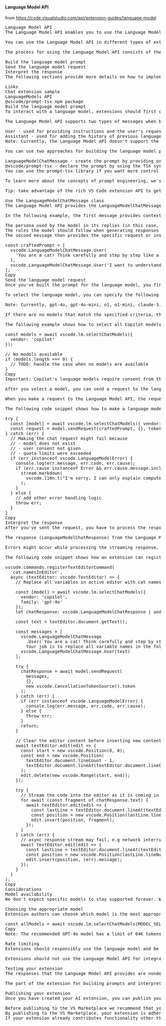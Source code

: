 #### Language Model API

from https://code.visualstudio.com/api/extension-guides/language-model

<pre>
Language Model API
The Language Model API enables you to use the Language Model and integrate AI-powered features and natural language processing in your Visual Studio Code extension.

You can use the Language Model API in different types of extensions. A typical use for this API is in chat extensions, where you use a language model to interpret the user's request and help provide an answer. However, the use of the Language Model API is not limited to this scenario. You might use a language model in a language or debugger extension, or as part of a command or task in a custom extension. For example, the Rust extension might use the Language Model to offer default names to improve its rename experience.

The process for using the Language Model API consists of the following steps:

Build the language model prompt
Send the language model request
Interpret the response
The following sections provide more details on how to implement these steps in your extension.

Links
Chat extension sample
LanguageModels API
@vscode/prompt-tsx npm package
Build the language model prompt
To interact with a language model, extensions should first craft their prompt, and then send a request to the language model. You can use prompts to provide instructions to the language model on the broad task that you're using the model for. Prompts can also define the context in which user messages are interpreted.

The Language Model API supports two types of messages when building the language model prompt:

User - used for providing instructions and the user's request
Assistant - used for adding the history of previous language model responses as context to the prompt
Note: Currently, the Language Model API doesn't support the use of system messages.

You can use two approaches for building the language model prompt:

LanguageModelChatMessage - create the prompt by providing one or more messages as strings. You might use this approach if you're just getting started with the Language Model API.
@vscode/prompt-tsx - declare the prompt by using the TSX syntax.
You can use the prompt-tsx library if you want more control over how the language model prompt is composed. For example, the library can help with dynamically adapting the length of the prompt to each language model's context window size. Learn more about @vscode/prompt-tsx or explore the chat extension sample to get started.

To learn more about the concepts of prompt engineering, we suggest reading OpenAI's excellent Prompt engineering guidelines.

Tip: take advantage of the rich VS Code extension API to get the most relevant context and include it in your prompt. For example, to include the contents of the active file in the editor.

Use the LanguageModelChatMessage class
The Language Model API provides the LanguageModelChatMessage class to represent and create chat messages. You can use the LanguageModelChatMessage.User or LanguageModelChatMessage.Assistant methods to create user or assistant messages respectively.

In the following example, the first message provides context for the prompt:

The persona used by the model in its replies (in this case, a cat)
The rules the model should follow when generating responses (in this case, explaining computer science concepts in a funny manner by using cat metaphors)
The second message then provides the specific request or instruction coming from the user. It determines the specific task to be accomplished, given the context provided by the first message.

const craftedPrompt = [
  vscode.LanguageModelChatMessage.User(
    'You are a cat! Think carefully and step by step like a cat would. Your job is to explain computer science concepts in the funny manner of a cat, using cat metaphors. Always start your response by stating what concept you are explaining. Always include code samples.'
  ),
  vscode.LanguageModelChatMessage.User('I want to understand recursion')
];
Copy
Send the language model request
Once you've built the prompt for the language model, you first select the language model you want to use with the selectChatModels method. This method returns an array of language models that match the specified criteria. If you are implementing a chat participant, we recommend that you instead use the model that is passed as part of the request object in your chat request handler. This ensures that your extension respects the model that the user chose in the chat model dropdown. Then, you send the request to the language model by using the sendRequest method.

To select the language model, you can specify the following properties: vendor, id, family, or version. Use these properties to either broadly match all models of a given vendor or family, or select one specific model by its ID. Learn more about these properties in the API reference.

Note: Currently, gpt-4o, gpt-4o-mini, o1, o1-mini, claude-3.5-sonnet are supported for the language model family. If you are unsure what model to use, we recommend gpt-4o for it's performance and quality. For interactions directly in the editor, we recommend gpt-4o-mini for it's performance.

If there are no models that match the specified criteria, the selectChatModels method returns an empty array. Your extension must appropriately handle this case.

The following example shows how to select all Copilot models, regardless of the family or version:

const models = await vscode.lm.selectChatModels({
  vendor: 'copilot'
});

// No models available
if (models.length === 0) {
  // TODO: handle the case when no models are available
}
Copy
Important: Copilot's language models require consent from the user before an extension can use them. Consent is implemented as an authentication dialog. Because of that, selectChatModels should be called as part of a user-initiated action, such as a command.

After you select a model, you can send a request to the language model by invoking the sendRequest method on the model instance. You pass the prompt you crafted earlier, along with any additional options, and a cancellation token.

When you make a request to the Language Model API, the request might fail. For example, because the model doesn't exist, or the user didn't give consent to use the Language Model API, or because quota limits are exceeded. Use LanguageModelError to distinguish between different types of errors.

The following code snippet shows how to make a language model request:

try {
  const [model] = await vscode.lm.selectChatModels({ vendor: 'copilot', family: 'gpt-4o' });
  const request = model.sendRequest(craftedPrompt, {}, token);
} catch (err) {
  // Making the chat request might fail because
  // - model does not exist
  // - user consent not given
  // - quota limits were exceeded
  if (err instanceof vscode.LanguageModelError) {
    console.log(err.message, err.code, err.cause);
    if (err.cause instanceof Error && err.cause.message.includes('off_topic')) {
      stream.markdown(
        vscode.l10n.t("I'm sorry, I can only explain computer science concepts.")
      );
    }
  } else {
    // add other error handling logic
    throw err;
  }
}
Copy
Interpret the response
After you've sent the request, you have to process the response from the language model API. Depending on your usage scenario, you can pass the response directly on to the user, or you can interpret the response and perform extra logic.

The response (LanguageModelChatResponse) from the Language Model API is streaming-based, which enables you to provide a smooth user experience. For example, by reporting results and progress continuously when you use the API in combination with the Chat API.

Errors might occur while processing the streaming response, such as network connection issues. Make sure to add appropriate error handling in your code to handle these errors.

The following code snippet shows how an extension can register a command, which uses the language model to change all variable names in the active editor with funny cat names. Notice that the extension streams the code back to the editor for a smooth user experience.

vscode.commands.registerTextEditorCommand(
  'cat.namesInEditor',
  async (textEditor: vscode.TextEditor) => {
    // Replace all variables in active editor with cat names and words

    const [model] = await vscode.lm.selectChatModels({
      vendor: 'copilot',
      family: 'gpt-4o'
    });
    let chatResponse: vscode.LanguageModelChatResponse | undefined;

    const text = textEditor.document.getText();

    const messages = [
      vscode.LanguageModelChatMessage
        .User(`You are a cat! Think carefully and step by step like a cat would.
        Your job is to replace all variable names in the following code with funny cat variable names. Be creative. IMPORTANT respond just with code. Do not use markdown!`),
      vscode.LanguageModelChatMessage.User(text)
    ];

    try {
      chatResponse = await model.sendRequest(
        messages,
        {},
        new vscode.CancellationTokenSource().token
      );
    } catch (err) {
      if (err instanceof vscode.LanguageModelError) {
        console.log(err.message, err.code, err.cause);
      } else {
        throw err;
      }
      return;
    }

    // Clear the editor content before inserting new content
    await textEditor.edit(edit => {
      const start = new vscode.Position(0, 0);
      const end = new vscode.Position(
        textEditor.document.lineCount - 1,
        textEditor.document.lineAt(textEditor.document.lineCount - 1).text.length
      );
      edit.delete(new vscode.Range(start, end));
    });

    try {
      // Stream the code into the editor as it is coming in from the Language Model
      for await (const fragment of chatResponse.text) {
        await textEditor.edit(edit => {
          const lastLine = textEditor.document.lineAt(textEditor.document.lineCount - 1);
          const position = new vscode.Position(lastLine.lineNumber, lastLine.text.length);
          edit.insert(position, fragment);
        });
      }
    } catch (err) {
      // async response stream may fail, e.g network interruption or server side error
      await textEditor.edit(edit => {
        const lastLine = textEditor.document.lineAt(textEditor.document.lineCount - 1);
        const position = new vscode.Position(lastLine.lineNumber, lastLine.text.length);
        edit.insert(position, (<Error>err).message);
      });
    }
  }
);
Copy
Considerations
Model availability
We don't expect specific models to stay supported forever. When you reference a language model in your extension, make sure to take a "defensive" approach when sending requests to that language model. This means that you should gracefully handle cases where you don't have access to a particular model.

Choosing the appropriate model
Extension authors can choose which model is the most appropriate for their extension. We recommend using gpt-4o for its performance and quality. To get a full list of available models, you can use this code snippet:

const allModels = await vscode.lm.selectChatModels(MODEL_SELECTOR);
Copy
Note: The recommended GPT-4o model has a limit of 64K tokens. The returned model object from the selectChatModels call has a maxInputTokens attribute that shows the token limit. These limits will be expanded as we learn more about how extensions are using the language models.

Rate limiting
Extensions should responsibly use the language model and be aware of rate limiting. VS Code is transparent to the user regarding how extensions are using language models and how many requests each extension is sending and how that influences their respective quotas.

Extensions should not use the Language Model API for integration tests due to rate-limitations. Internally, VS Code uses a dedicated non-production language model for simulation testing, and we are currently thinking how to provide a scalable language model testing solution for extensions.

Testing your extension
The responses that the Language Model API provides are nondeterministic, which means that you might get a different response for an identical request. This behavior can be challenging for testing your extension.

The part of the extension for building prompts and interpreting language model responses is deterministic, and can thus be unit tested without using an actual language model. However, interacting and getting responses from the language model itself, is nondeterministic and can’t be easily tested. Consider designing your extension code in a modular way to enable you to unit test the specific parts that can be tested.

Publishing your extension
Once you have created your AI extension, you can publish your extension to the Visual Studio Marketplace:

Before publishing to the VS Marketplace we recommend that you read the Microsoft AI tools and practices guidelines. These guidelines provide best practices for the responsible development and use of AI technologies.
By publishing to the VS Marketplace, your extension is adhering to the GitHub Copilot extensibility acceptable development and use policy.
If your extension already contributes functionality other than using the Language Model API, we recommend that you do not introduce an extension dependency on GitHub Copilot in the extension manifest. This ensures that extension users that do not use GitHub Copilot can use the non language model functionality without having to install GitHub Copilot. Make sure to have appropriate error handling when accessing language models for this case.
</pre>
